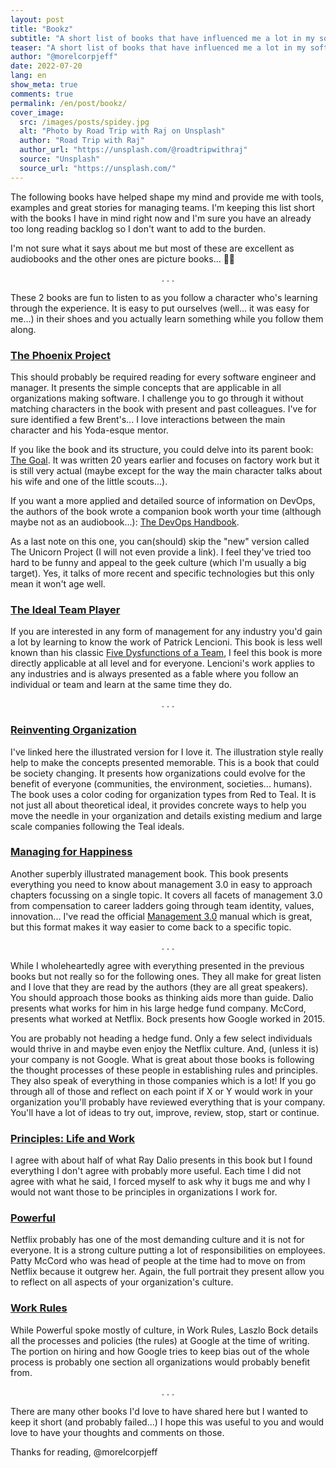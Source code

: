 ```yaml
---
layout: post
title: "Bookz"
subtitle: "A short list of books that have influenced me a lot in my software engineering management journey"
teaser: "A short list of books that have influenced me a lot in my software engineering management journey"
author: "@morelcorpjeff"
date: 2022-07-20
lang: en
show_meta: true
comments: true
permalink: /en/post/bookz/
cover_image:
  src: /images/posts/spidey.jpg
  alt: "Photo by Road Trip with Raj on Unsplash"
  author: "Road Trip with Raj"
  author_url: "https://unsplash.com/@roadtripwithraj"
  source: "Unsplash"
  source_url: "https://unsplash.com/"
---
```


The following books have helped shape my mind and provide me with tools, examples and great stories for managing teams. I'm keeping this list short with the books I have in mind right now and I'm sure you have an already too long reading backlog so I don't want to add to the burden.

I'm not sure what it says about me️ but most of these are excellent as audiobooks and the other ones are picture books… 🤷‍♂

<p align="center">. . .</p>

These 2 books are fun to listen to as you follow a character who's learning through the experience. It is easy to put ourselves (well... it was easy for me...) in their shoes and you actually learn something while you follow them along.

### [The Phoenix Project](https://hardcover.app/books/the-phoenix-project)

This should probably be required reading for every software engineer and manager. It presents the simple concepts that are applicable in all organizations making software. I challenge you to go through it without matching characters in the book with present and past colleagues. I've for sure identified a few Brent's... I love interactions between the main character and his Yoda-esque mentor.

If you like the book and its structure, you could delve into its parent book: [The Goal](https://hardcover.app/books/the-goal-a-process-of-ongoing-improvement). It was written 20 years earlier and focuses on factory work but it is still very actual (maybe except for the way the main character talks about his wife and one of the little scouts...).

If you want a more applied and detailed source of information on DevOps, the authors of the book wrote a companion book worth your time (although maybe not as an audiobook...): [The DevOps Handbook](https://hardcover.app/books/the-devops-handbook).

As a last note on this one, you can(should) skip the "new" version called The Unicorn Project (I will not even provide a link). I feel they've tried too hard to be funny and appeal to the geek culture (which I'm usually a big target). Yes, it talks of more recent and specific technologies but this only mean it won't age well.

### [The Ideal Team Player](https://hardcover.app/books/the-ideal-team-player)

If you are interested in any form of management for any industry you'd gain a lot by learning to know the work of Patrick Lencioni. This book is less well known than his classic [Five Dysfunctions of a Team](https://hardcover.app/books/the-five-dysfunctions-of-a-team-2002), I feel this book is more directly applicable at all level and for everyone. Lencioni's work applies to any industries and is always presented as a fable where you follow an individual or team and learn at the same time they do.

<p align="center">. . .</p>

### [Reinventing Organization](https://hardcover.app/books/reinventing-organizations-2016)

I've linked here the illustrated version for I love it. The illustration style really help to make the concepts presented memorable. This is a book that could be society changing. It presents how organizations could evolve for the benefit of everyone (communities, the environment, societies... humans). The book uses a color coding for organization types from Red to Teal. It is not just all about theoretical ideal, it provides concrete ways to help you move the needle in your organization and details existing medium and large scale companies following the Teal ideals.

### [Managing for Happiness](https://hardcover.app/books/managing-for-happiness)

Another superbly illustrated management book. This book presents everything you need to know about management 3.0 in easy to approach chapters focussing on a single topic. It covers all facets of management 3.0 from compensation to career ladders going through team identity, values, innovation... I've read the official [Management 3.0](https://hardcover.app/books/management-30) manual which is great, but this format makes it way easier to come back to a specific topic.

<p align="center">. . .</p>

While I wholeheartedly agree with everything presented in the previous books but not really so for the following ones. They all make for great listen and I love that they are read by the authors (they are all great speakers). You should approach those books as thinking aids more than guide. Dalio presents what works for him in his large hedge fund company. McCord, presents what worked at Netflix. Bock presents how Google worked in 2015.

You are probably not heading a hedge fund. Only a few select individuals would thrive in and maybe even enjoy the Netflix culture. And, (unless it is) your company is not Google. What is great about those books is following the thought processes of these people in establishing rules and principles. They also speak of everything in those companies which is a lot! If you go through all of those and reflect on each point if X or Y would work in your organization you'll probably have reviewed everything that is your company. You'll have a lot of ideas to try out, improve, review, stop, start or continue.

### [Principles: Life and Work](https://hardcover.app/books/principles)

I agree with about half of what Ray Dalio presents in this book but I found everything I don't agree with probably more useful. Each time I did not agree with what he said, I forced myself to ask why it bugs me and why I would not want those to be principles in organizations I work for.

### [Powerful](https://hardcover.app/books/powerful)

Netflix probably has one of the most demanding culture and it is not for everyone. It is a strong culture putting a lot of responsibilities on employees. Patty McCord who was head of people at the time had to move on from Netflix because it outgrew her. Again, the full portrait they present allow you to reflect on all aspects of your organization's culture.

### [Work Rules](https://hardcover.app/books/work-rules)

While Powerful spoke mostly of culture, in Work Rules, Laszlo Bock details all the processes and policies (the rules) at Google at the time of writing. The portion on hiring and how Google tries to keep bias out of the whole process is probably one section all organizations would probably benefit from.

<p align="center">. . .</p>

There are many other books I'd love to have shared here but I wanted to keep it short (and probably failed...) I hope this was useful to you and would love to have your thoughts and comments on those.

Thanks for reading,
@morelcorpjeff
